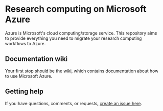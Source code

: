 # Research computing on Microsoft Azure

Azure is Microsoft's cloud computing/storage service. This repository aims to
provide everything you need to migrate your research computing workflows to
Azure.

## Documentation wiki

Your first stop should be the [wiki](https://github.com/ajsierakowski/jh-azure-research-computing/wiki),
which contains documentation about how to use Microsoft Azure.

## Getting help

If you have questions, comments, or requests, [create an issue here](https://github.com/ajsierakowski/jh-azure-research-computing/issues).
